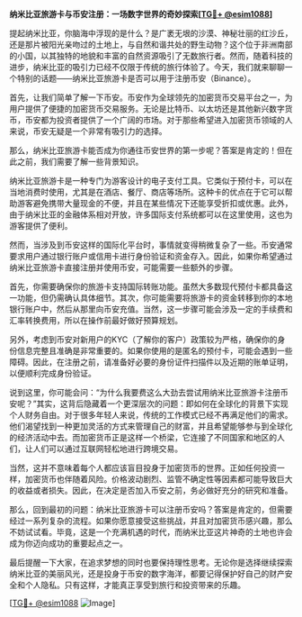 **纳米比亚旅游卡与币安注册：一场数字世界的奇妙探索[[TG💪+ @esim1088](https://t.me/s/esim1088)]**

提起纳米比亚，你脑海中浮现的是什么？是广袤无垠的沙漠、神秘壮丽的红沙丘，还是那片被阳光亲吻过的土地上，与自然和谐共处的野生动物？这个位于非洲南部的小国，以其独特的地貌和丰富的自然资源吸引了无数旅行者。然而，随着科技的进步，纳米比亚的吸引力已经不仅限于传统的旅行体验了。今天，我们就来聊聊一个特别的话题——纳米比亚旅游卡是否可以用于注册币安（Binance）。

首先，让我们简单了解一下币安。币安作为全球领先的加密货币交易平台之一，为用户提供了便捷的加密货币交易服务。无论是比特币、以太坊还是其他新兴数字货币，币安都为投资者提供了一个广阔的市场。对于那些希望进入加密货币领域的人来说，币安无疑是一个非常有吸引力的选择。

那么，纳米比亚旅游卡能否成为你通往币安世界的第一步呢？答案是肯定的！但在此之前，我们需要了解一些背景知识。

纳米比亚旅游卡是一种专门为游客设计的电子支付工具。它类似于预付卡，可以在当地消费时使用，尤其是在酒店、餐厅、商店等场所。这种卡的优点在于它可以帮助游客避免携带大量现金的不便，并且在某些情况下还能享受折扣或优惠。此外，由于纳米比亚的金融体系相对开放，许多国际支付系统都可以在这里使用，这也为游客提供了便利。

然而，当涉及到币安这样的国际化平台时，事情就变得稍微复杂了一些。币安通常要求用户通过银行账户或信用卡进行身份验证和资金存入。因此，如果你希望通过纳米比亚旅游卡直接注册并使用币安，可能需要一些额外的步骤。

首先，你需要确保你的旅游卡支持国际转账功能。虽然大多数现代预付卡都具备这一功能，但仍需确认具体细节。其次，你可能需要将旅游卡的资金转移到你的本地银行账户中，然后从那里向币安充值。当然，这一步骤可能会涉及一定的手续费和汇率转换费用，所以在操作前最好做好预算规划。

另外，考虑到币安对新用户的KYC（了解你的客户）政策较为严格，确保你的身份信息完整且准确是非常重要的。如果你使用的是匿名的预付卡，可能会遇到一些障碍。因此，在注册之前，请准备好必要的身份证件扫描件以及近期的账单证明，以便顺利完成身份验证。

说到这里，你可能会问：“为什么我要费这么大劲去尝试用纳米比亚旅游卡注册币安呢？”其实，这背后隐藏着一个更深层次的问题：即如何在全球化的背景下实现个人财务自由。对于很多年轻人来说，传统的工作模式已经不再满足他们的需求。他们渴望找到一种更加灵活的方式来管理自己的财富，并且希望能够参与到全球化的经济活动中去。而加密货币正是这样一个桥梁，它连接了不同国家和地区的人们，让人们可以通过互联网轻松地进行跨境交易。

当然，这并不意味着每个人都应该盲目投身于加密货币的世界。正如任何投资一样，加密货币也伴随着风险。价格波动剧烈、监管不确定性等因素都可能导致巨大的收益或者损失。因此，在决定是否加入币安之前，务必做好充分的研究和准备。

那么，回到最初的问题：纳米比亚旅游卡可以注册币安吗？答案是肯定的，但需要经过一系列复杂的流程。如果你愿意接受这些挑战，并且对加密货币感兴趣，那么不妨试试看。毕竟，这是一个充满机遇的时代，而纳米比亚这片神奇的土地也许会成为你迈向成功的重要起点之一。

最后提醒一下大家，在追求梦想的同时也要保持理性思考。无论你是选择继续探索纳米比亚的美丽风光，还是投身于币安的数字海洋，都要记得保护好自己的财产安全和个人隐私。只有这样，才能真正享受到旅行和投资带来的乐趣。

[[TG💪+ @esim1088](https://t.me/s/esim1088) ![Image](https://i.postimg.cc/4NQfJmqS/Snipaste-2025-05-13-00-14-12.png)]